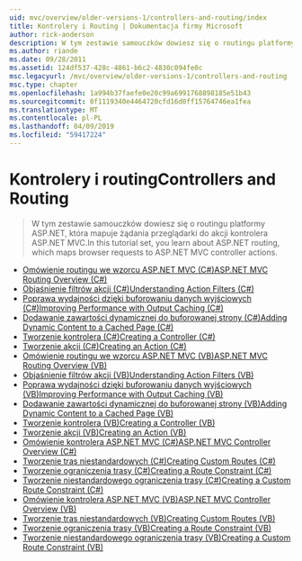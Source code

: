 ```yaml
---
uid: mvc/overview/older-versions-1/controllers-and-routing/index
title: Kontrolery i Routing | Dokumentacja firmy Microsoft
author: rick-anderson
description: W tym zestawie samouczków dowiesz się o routingu platformy ASP.NET, która mapuje żądania przeglądarki do akcji kontrolera ASP.NET MVC.
ms.author: riande
ms.date: 09/28/2011
ms.assetid: 124df537-428c-4861-b6c2-4830c094fe0c
msc.legacyurl: /mvc/overview/older-versions-1/controllers-and-routing
msc.type: chapter
ms.openlocfilehash: 1a994b37faefe0e20c99a6991768898185e51b43
ms.sourcegitcommit: 0f1119340e4464720cfd16d0ff15764746ea1fea
ms.translationtype: MT
ms.contentlocale: pl-PL
ms.lasthandoff: 04/09/2019
ms.locfileid: "59417224"
---
```

# <a name="controllers-and-routing"></a><span data-ttu-id="84d59-103">Kontrolery i routing</span><span class="sxs-lookup"><span data-stu-id="84d59-103">Controllers and Routing</span></span>

> <span data-ttu-id="84d59-104">W tym zestawie samouczków dowiesz się o routingu platformy ASP.NET, która mapuje żądania przeglądarki do akcji kontrolera ASP.NET MVC.</span><span class="sxs-lookup"><span data-stu-id="84d59-104">In this tutorial set, you learn about ASP.NET routing, which maps browser requests to ASP.NET MVC controller actions.</span></span>


- [<span data-ttu-id="84d59-105">Omówienie routingu we wzorcu ASP.NET MVC (C#)</span><span class="sxs-lookup"><span data-stu-id="84d59-105">ASP.NET MVC Routing Overview (C#)</span></span>](asp-net-mvc-routing-overview-cs.md)
- [<span data-ttu-id="84d59-106">Objaśnienie filtrów akcji (C#)</span><span class="sxs-lookup"><span data-stu-id="84d59-106">Understanding Action Filters (C#)</span></span>](understanding-action-filters-cs.md)
- [<span data-ttu-id="84d59-107">Poprawa wydajności dzięki buforowaniu danych wyjściowych (C#)</span><span class="sxs-lookup"><span data-stu-id="84d59-107">Improving Performance with Output Caching (C#)</span></span>](improving-performance-with-output-caching-cs.md)
- [<span data-ttu-id="84d59-108">Dodawanie zawartości dynamicznej do buforowanej strony (C#)</span><span class="sxs-lookup"><span data-stu-id="84d59-108">Adding Dynamic Content to a Cached Page (C#)</span></span>](adding-dynamic-content-to-a-cached-page-cs.md)
- [<span data-ttu-id="84d59-109">Tworzenie kontrolera (C#)</span><span class="sxs-lookup"><span data-stu-id="84d59-109">Creating a Controller (C#)</span></span>](creating-a-controller-cs.md)
- [<span data-ttu-id="84d59-110">Tworzenie akcji (C#)</span><span class="sxs-lookup"><span data-stu-id="84d59-110">Creating an Action (C#)</span></span>](creating-an-action-cs.md)
- [<span data-ttu-id="84d59-111">Omówienie routingu we wzorcu ASP.NET MVC (VB)</span><span class="sxs-lookup"><span data-stu-id="84d59-111">ASP.NET MVC Routing Overview (VB)</span></span>](asp-net-mvc-routing-overview-vb.md)
- [<span data-ttu-id="84d59-112">Objaśnienie filtrów akcji (VB)</span><span class="sxs-lookup"><span data-stu-id="84d59-112">Understanding Action Filters (VB)</span></span>](understanding-action-filters-vb.md)
- [<span data-ttu-id="84d59-113">Poprawa wydajności dzięki buforowaniu danych wyjściowych (VB)</span><span class="sxs-lookup"><span data-stu-id="84d59-113">Improving Performance with Output Caching (VB)</span></span>](improving-performance-with-output-caching-vb.md)
- [<span data-ttu-id="84d59-114">Dodawanie zawartości dynamicznej do buforowanej strony (VB)</span><span class="sxs-lookup"><span data-stu-id="84d59-114">Adding Dynamic Content to a Cached Page (VB)</span></span>](adding-dynamic-content-to-a-cached-page-vb.md)
- [<span data-ttu-id="84d59-115">Tworzenie kontrolera (VB)</span><span class="sxs-lookup"><span data-stu-id="84d59-115">Creating a Controller (VB)</span></span>](creating-a-controller-vb.md)
- [<span data-ttu-id="84d59-116">Tworzenie akcji (VB)</span><span class="sxs-lookup"><span data-stu-id="84d59-116">Creating an Action (VB)</span></span>](creating-an-action-vb.md)
- [<span data-ttu-id="84d59-117">Omówienie kontrolera ASP.NET MVC (C#)</span><span class="sxs-lookup"><span data-stu-id="84d59-117">ASP.NET MVC Controller Overview (C#)</span></span>](aspnet-mvc-controllers-overview-cs.md)
- [<span data-ttu-id="84d59-118">Tworzenie tras niestandardowych (C#)</span><span class="sxs-lookup"><span data-stu-id="84d59-118">Creating Custom Routes (C#)</span></span>](creating-custom-routes-cs.md)
- [<span data-ttu-id="84d59-119">Tworzenie ograniczenia trasy (C#)</span><span class="sxs-lookup"><span data-stu-id="84d59-119">Creating a Route Constraint (C#)</span></span>](creating-a-route-constraint-cs.md)
- [<span data-ttu-id="84d59-120">Tworzenie niestandardowego ograniczenia trasy (C#)</span><span class="sxs-lookup"><span data-stu-id="84d59-120">Creating a Custom Route Constraint (C#)</span></span>](creating-a-custom-route-constraint-cs.md)
- [<span data-ttu-id="84d59-121">Omówienie kontrolera ASP.NET MVC (VB)</span><span class="sxs-lookup"><span data-stu-id="84d59-121">ASP.NET MVC Controller Overview (VB)</span></span>](asp-net-mvc-controller-overview-vb.md)
- [<span data-ttu-id="84d59-122">Tworzenie tras niestandardowych (VB)</span><span class="sxs-lookup"><span data-stu-id="84d59-122">Creating Custom Routes (VB)</span></span>](creating-custom-routes-vb.md)
- [<span data-ttu-id="84d59-123">Tworzenie ograniczenia trasy (VB)</span><span class="sxs-lookup"><span data-stu-id="84d59-123">Creating a Route Constraint (VB)</span></span>](creating-a-route-constraint-vb.md)
- [<span data-ttu-id="84d59-124">Tworzenie niestandardowego ograniczenia trasy (VB)</span><span class="sxs-lookup"><span data-stu-id="84d59-124">Creating a Custom Route Constraint (VB)</span></span>](creating-a-custom-route-constraint-vb.md)
